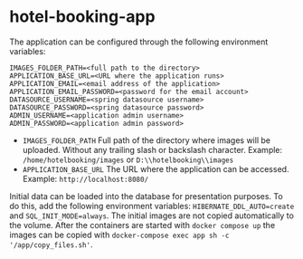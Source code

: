 # hotel-booking-app

The application can be configured through the following environment variables:

```properties
IMAGES_FOLDER_PATH=<full path to the directory>
APPLICATION_BASE_URL=<URL where the application runs>
APPLICATION_EMAIL=<email address of the application>
APPLICATION_EMAIL_PASSWORD=<password for the email account>
DATASOURCE_USERNAME=<spring datasource username>
DATASOURCE_PASSWORD=<spring datasource password>
ADMIN_USERNAME=<application admin username>
ADMIN_PASSWORD=<application admin password>
```

* `IMAGES_FOLDER_PATH` Full path of the directory where images will be uploaded. Without any trailing slash or backslash character. Example: `/home/hotelbooking/images` or `D:\\hotelbooking\\images`
* `APPLICATION_BASE_URL` The URL where the application can be accessed. Example: `http://localhost:8080/`

Initial data can be loaded into the database for presentation purposes. To do this, add the following environment variables: `HIBERNATE_DDL_AUTO=create` and `SQL_INIT_MODE=always`. The initial images are not copied automatically to the volume. After the containers are started with `docker compose up` the images can be copied with `docker-compose exec app sh -c '/app/copy_files.sh'`.

